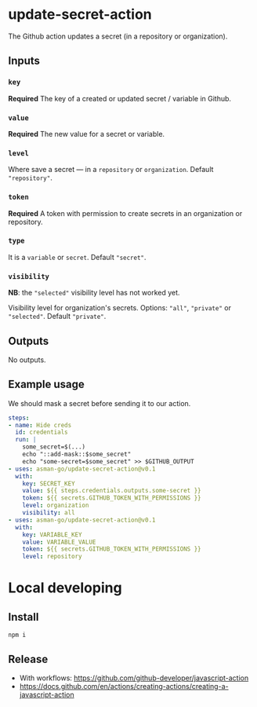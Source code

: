# update-secret-action

The Github action updates a secret (in a repository or organization).

## Inputs

### `key`

**Required** The key of a created or updated secret / variable in Github. 

### `value`

**Required** The new value for a secret or variable.

### `level`

Where save a secret — in a `repository` or `organization`. Default `"repository"`.

### `token`

**Required** A token with permission to create secrets in an organization or repository.

### `type`

It is a `variable` or `secret`. Default `"secret"`.

### `visibility`

**NB**: the `"selected"` visibility level has not worked yet.

Visibility level for organization's secrets. Options: `"all"`, `"private"` or `"selected"`. Default `"private"`.

## Outputs

No outputs.

## Example usage

We should mask a secret before sending it to our action.

```yaml
steps:
- name: Hide creds
  id: credentials
  run: |
    some_secret=$(...)
    echo "::add-mask::$some_secret"
    echo "some-secret=$some_secret" >> $GITHUB_OUTPUT
- uses: asman-go/update-secret-action@v0.1
  with:
    key: SECRET_KEY
    value: ${{ steps.credentials.outputs.some-secret }}
    token: ${{ secrets.GITHUB_TOKEN_WITH_PERMISSIONS }}
    level: organization
    visibility: all
- uses: asman-go/update-secret-action@v0.1
  with:
    key: VARIABLE_KEY
    value: VARIABLE_VALUE
    token: ${{ secrets.GITHUB_TOKEN_WITH_PERMISSIONS }}
    level: repository
```

# Local developing

## Install

```
npm i
```

## Release

- With workflows: https://github.com/github-developer/javascript-action
- https://docs.github.com/en/actions/creating-actions/creating-a-javascript-action
